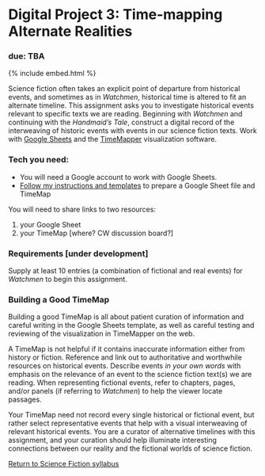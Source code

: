 # Digital Project 3: Time-mapping Alternate Realities

### due: TBA

{% include embed.html %}

Science fiction often takes an explicit point of departure from historical events, and sometimes as in *Watchmen*, historical time is altered to fit an alternate timeline. This assignment asks you to investigate historical events relevant to specific texts we are reading. Beginning with *Watchmen* and continuing with the *Handmaid’s Tale*, construct a digital record of the interweaving of historic events with events in our science fiction texts. Work with [Google Sheets](https://www.google.com/sheets/about/) and the [TimeMapper](http://timemapper.okfnlabs.org/) visualization software. 


### Tech you need: 
* You will need a Google account to work with Google Sheets.
* [Follow my instructions and templates](timeMap.md) to prepare a Google Sheet file and TimeMap

You will need to share links to two resources:
1. your Google Sheet 
2. your TimeMap 
[where? CW discussion board?]

### Requirements [under development]
Supply at least 10 entries (a combination of fictional and real events) for *Watchmen* to begin this assignment.

### Building a Good TimeMap

Building a good TimeMap is all about patient curation of information and careful writing in the Google Sheets template, as well as careful testing and reviewing of the visualization in TimeMapper on the web. 

A TimeMap is not helpful if it contains inaccurate information either from history or fiction. Reference and link out to authoritative and worthwhile resources on historical events. Describe events *in your own words* with emphasis on the relevance of an event to the science fiction text(s) we are reading. When representing fictional events, refer to chapters, pages, and/or panels (if referring to *Watchmen*) to help the viewer locate passages. 

Your TimeMap need not record every single historical or fictional event, but rather select representative events that help with a visual interweaving of relevant historical events. You are a curator of alternative timelines with this assignment, and your curation should help illuminate interesting connections between our reality and the fictional worlds of science fiction. 


[Return to Science Fiction syllabus](https://ebeshero.github.io/scienceFiction/)







